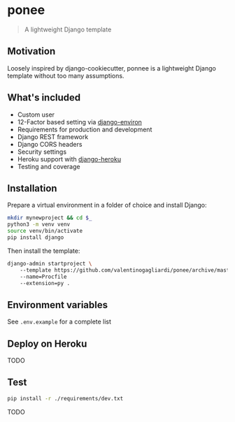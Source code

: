 # ponee
> A lightweight Django template

## Motivation

Loosely inspired by django-cookiecutter, ponnee is a lightweight Django template without too many assumptions.

## What's included

- Custom user
- 12-Factor based setting via [django-environ](https://github.com/joke2k/django-environ)
- Requirements for production and development
- Django REST framework
- Django CORS headers
- Security settings
- Heroku support with [django-heroku](https://github.com/heroku/django-heroku)
- Testing and coverage

## Installation

Prepare a virtual environment in a folder of choice and install Django:

```bash
mkdir mynewproject && cd $_
python3 -m venv venv
source venv/bin/activate
pip install django
```

Then install the template:

```bash
django-admin startproject \ 
    --template https://github.com/valentinogagliardi/ponee/archive/master.zip
    --name=Procfile
    --extension=py .
```

## Environment variables

See `.env.example` for a complete list

## Deploy on Heroku

TODO

## Test

```bash
pip install -r ./requirements/dev.txt
```

TODO